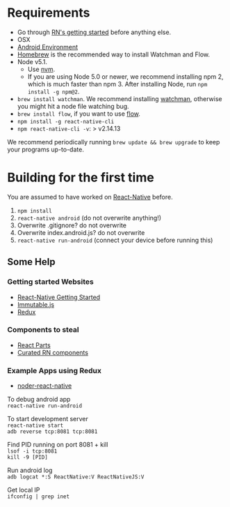 # Requirements
- Go through [RN's getting started](https://facebook.github.io/react-native/docs/getting-started.html#content) before anything else.
- OSX
- [Android Environment](https://facebook.github.io/react-native/docs/android-setup.html#content)
- [Homebrew](http://brew.sh/) is the recommended way to install Watchman and Flow.
- Node v5.1.
  - Use [nvm](https://github.com/creationix/nvm#installation).
  - If you are using Node 5.0 or newer, we recommend installing npm 2, which is much faster than npm 3. After installing Node, run `npm install -g npm@2`.
- `brew install watchman`. We recommend installing [watchman](https://facebook.github.io/watchman/docs/install.html), otherwise you might hit a node file watching bug.
- `brew install flow`, if you want to use [flow](http://flowtype.org/).
- `npm install -g react-native-cli`
- `npm react-native-cli -v`: > v2.14.13


We recommend periodically running `brew update && brew upgrade` to keep your programs up-to-date.

# Building for the first time

You are assumed to have worked on [React-Native](https://facebook.github.io/react-native/docs/getting-started.html#content) before.

1. `npm install`
2. `react-native android` (do not overwrite anything!)
3. Overwrite .gitignore? do not overwrite
4. Overwrite index.android.js? do not overwrite
5. `react-native run-android` (connect your device before running this)

## Some Help

### Getting started Websites
- [React-Native Getting Started](https://facebook.github.io/react-native/docs/getting-started.html#content)
- [Immutable.js](http://facebook.github.io/immutable-js/docs/#/)
- [Redux](http://redux.js.org/)

### Components to steal
- [React Parts](https://react.parts/native)
- [Curated RN components](https://github.com/jondot/awesome-react-native)

### Example Apps using Redux
- [noder-react-native](https://github.com/soliury/noder-react-native)


To debug android app    
`react-native run-android`

To start development server    
`react-native start`    
`adb reverse tcp:8081 tcp:8081`

Find PID running on port 8081 + kill    
`lsof -i tcp:8081`    
`kill -9 [PID]`

Run android log    
`adb logcat *:S ReactNative:V ReactNativeJS:V`

Get local IP    
`ifconfig | grep inet`
